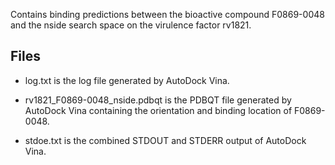 Contains binding predictions between the bioactive compound F0869-0048 and the nside search space on the virulence factor rv1821.

## Files

- log.txt is the log file generated by AutoDock Vina.

- rv1821_F0869-0048_nside.pdbqt is the PDBQT file generated by AutoDock Vina containing the orientation and binding location of F0869-0048.

- stdoe.txt is the combined STDOUT and STDERR output of AutoDock Vina.

